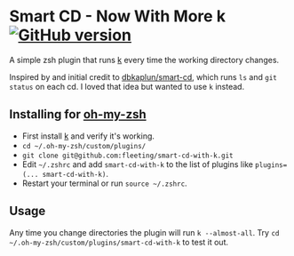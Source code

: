 # Smart CD - Now With More k [![GitHub version](https://badge.fury.io/gh/fleeting%2Fsmart-cd-with-k.svg)](http://badge.fury.io/gh/fleeting%2Fsmart-cd-with-k)

A simple zsh plugin that runs [k](https://github.com/supercrabtree/k) every time the working directory changes.

Inspired by and initial credit to [dbkaplun/smart-cd](https://github.com/dbkaplun/smart-cd), which runs `ls` and `git status` on each cd. I loved that idea but wanted to use `k` instead.

## Installing for [oh-my-zsh](github.com/robbyrussell/oh-my-zsh)

* First install [k](https://github.com/supercrabtree/k) and verify it's working.
* `cd ~/.oh-my-zsh/custom/plugins/`
* `git clone git@github.com:fleeting/smart-cd-with-k.git`
* Edit `~/.zshrc` and add `smart-cd-with-k` to the list of plugins like `plugins=(... smart-cd-with-k)`.
* Restart your terminal or run `source ~/.zshrc`.

## Usage

Any time you change directories the plugin will run `k --almost-all`. Try `cd ~/.oh-my-zsh/custom/plugins/smart-cd-with-k` to test it out.
